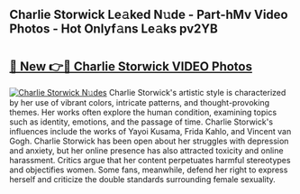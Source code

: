 ## Charlie Storwick Le𝚊ked N𝚞de - Part-hMv Video Photos - Hot Onlyf𝚊ns Le𝚊ks pv2YB

# <h2><a href="http://ab22888.deff.icu/?id=Charlie+Storwick">🔗 New 👉🔴 Charlie Storwick VIDEO Photos</a></h2>

[![Charlie Storwick N𝚞des](https://i.imgur.com/rIISA9y.gif)](http://ab22888.deff.icu/?id=Charlie+Storwick)
Charlie Storwick's artistic style is characterized by her use of vibrant colors, intricate patterns, and thought-provoking themes. Her works often explore the human condition, examining topics such as identity, emotions, and the passage of time. Charlie Storwick's influences include the works of Yayoi Kusama, Frida Kahlo, and Vincent van Gogh. Charlie Storwick has been open about her struggles with depression and anxiety, but her online presence has also attracted toxicity and online harassment. Critics argue that her content perpetuates harmful stereotypes and objectifies women. Some fans, meanwhile, defend her right to express herself and criticize the double standards surrounding female sexuality.
